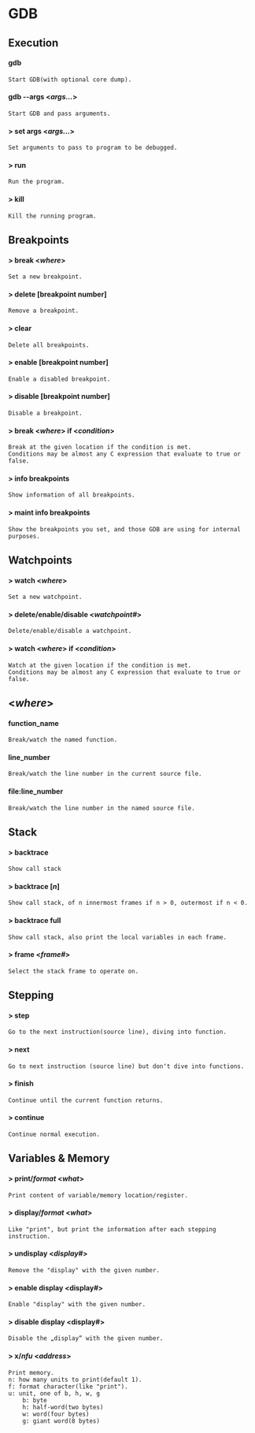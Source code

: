 # GDB
## Execution
#### gdb <program>
	Start GDB(with optional core dump).
#### gdb --args <program> <*args...*>
	Start GDB and pass arguments.
#### > set args <*args...*>
	Set arguments to pass to program to be debugged.
#### > run 
	Run the program.
#### > kill
	Kill the running program.
## Breakpoints
#### > break <*where*>
	Set a new breakpoint.
#### > delete [breakpoint number]
	Remove a breakpoint.
#### > clear 
	Delete all breakpoints.
#### > enable [breakpoint number]
	Enable a disabled breakpoint.
#### > disable [breakpoint number]
	Disable a breakpoint. 
#### > break <*where*> if <*condition*>
	Break at the given location if the condition is met.
	Conditions may be almost any C expression that evaluate to true or false.
#### > info breakpoints
	Show information of all breakpoints.
#### > maint info breakpoints
	Show the breakpoints you set, and those GDB are using for internal purposes.
## Watchpoints
#### > watch <*where*>
	Set a new watchpoint.
#### > delete/enable/disable <*watchpoint#*>
	Delete/enable/disable a watchpoint.
#### > watch <*where*> if <*condition*>
	Watch at the given location if the condition is met.
	Conditions may be almost any C expression that evaluate to true or false.
## <*where*>
#### function_name
	Break/watch the named function.
#### line_number
	Break/watch the line number in the current source file.
#### file:line_number
	Break/watch the line number in the named source file.
## Stack
#### > backtrace
	Show call stack
#### > backtrace [*n*]
	Show call stack, of n innermost frames if n > 0, outermost if n < 0.
#### > backtrace full
	Show call stack, also print the local variables in each frame.
#### > frame <*frame#*>
	Select the stack frame to operate on.
## Stepping
#### > step
	Go to the next instruction(source line), diving into function.
#### > next
	Go to next instruction (source line) but donʻt dive into functions.
#### > finish
	Continue until the current function returns.
#### > continue
	Continue normal execution.
## Variables & Memory
#### > print/*format* <*what*>
	Print content of variable/memory location/register.
#### > display/*format* <*what*>
	Like "print", but print the information after each stepping instruction.
#### > undisplay <*display#*>
	Remove the "display" with the given number.
#### > enable display <display#>
	Enable "display" with the given number.
#### > disable display <display#>
	Disable the „display“ with the given number.
#### > x/*nfu* <*address*>
	Print memory.
	n: how many units to print(default 1).
	f: format character(like "print").
	u: unit, one of b, h, w, g
		b: byte
		h: half-word(two bytes)
		w: word(four bytes)
		g: giant word(8 bytes)
